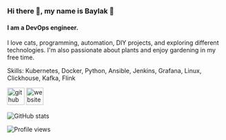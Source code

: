 ### Hi there 👋, my name is Baylak 🫡
#### I am a DevOps engineer.
I love cats, programming, automation, DIY projects, and exploring different technologies. I'm also passionate about plants and enjoy gardening in my free time.

Skills: Kubernetes, Docker, Python, Ansible, Jenkins, Grafana, Linux, Clickhouse, Kafka, Flink



[<img src='https://cdn.jsdelivr.net/npm/simple-icons@3.0.1/icons/github.svg' alt='github' height='40'>](https://github.com/baylakmongush)
[<img src='https://cdn.jsdelivr.net/npm/simple-icons@3.0.1/icons/icloud.svg' alt='website' height='40'>](https://baylakmongush.com)  

![GitHub stats](https://github-readme-stats.vercel.app/api?username=baylakmongush&show_icons=true)  

![Profile views](https://gpvc.arturio.dev/baylakmongush) 
